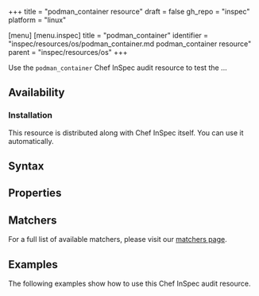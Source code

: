 +++
title = "podman_container resource"
draft = false
gh_repo = "inspec"
platform = "linux"

[menu]
  [menu.inspec]
    title = "podman_container"
    identifier = "inspec/resources/os/podman_container.md podman_container resource"
    parent = "inspec/resources/os"
+++

Use the `podman_container` Chef InSpec audit resource to test the ...


## Availability

### Installation

This resource is distributed along with Chef InSpec itself. You can use it automatically.

## Syntax


## Properties


## Matchers

For a full list of available matchers, please visit our [matchers page](https://docs.chef.io/inspec/matchers/).


## Examples

The following examples show how to use this Chef InSpec audit resource.
